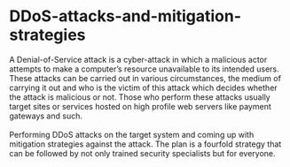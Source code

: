 # DDoS-attacks-and-mitigation-strategies
 A Denial-of-Service attack is a cyber-attack in which a malicious actor attempts to make a 
computer’s resource unavailable to its intended users. <br>These attacks can be carried out in various 
circumstances, the medium of carrying it out and who is the victim of this attack which decides whether 
the attack is malicious or not. Those who perform these attacks usually target sites or services hosted 
on high profile web servers like payment gateways and such.<br> 
<br>
Performing DDoS attacks on the target system and coming up with mitigation strategies against the attack. The plan is a fourfold strategy that can be followed by not only trained security specialists but for everyone.
